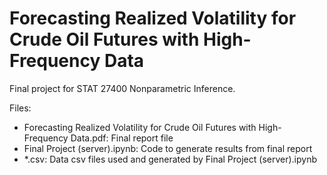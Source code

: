 # Forecasting Realized Volatility for Crude Oil Futures with High-Frequency Data

Final project for STAT 27400 Nonparametric Inference. 

Files:

* Forecasting Realized Volatility for Crude Oil Futures with High-Frequency Data.pdf: Final report file
* Final Project (server).ipynb: Code to generate results from final report
* *.csv: Data csv files used and generated by Final Project (server).ipynb
